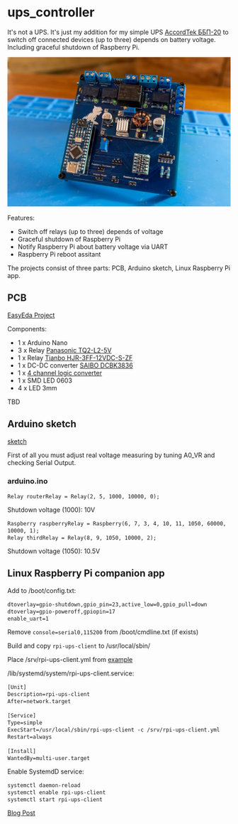 # ups_controller

It's not a UPS. It's just my addition for my simple UPS [AccordTek ББП-20](https://secur.by/katalog/istochniki-pitaniya/besperebojnye-bloki-pitaniya/bbp-20.html) to switch off connected devices (up to three) depends on battery voltage. Including graceful shutdown of Raspberry Pi.

![image](DSC_4442.webp)

Features:
- Switch off relays (up to three) depends of voltage
- Graceful shutdown of Raspberry Pi
- Notify Raspberry Pi about battery voltage via UART
- Raspberry Pi reboot assitant

The projects consist of three parts: PCB, Arduino sketch, Linux Raspberry Pi app.

## PCB

[EasyEda Project](https://easyeda.com/editor#project_id=0bf0c4ab24b245bfa950abd184b83c0f)

Components:
- 1 x Arduino Nano
- 3 x Relay [Panasonic TQ2-L2-5V](https://belchip.by/product/?selected_product=50890)
- 1 x Relay [Tianbo HJR-3FF-12VDC-S-ZF](https://belchip.by/product/?selected_product=s1_83820)
- 1 x DC-DC converter [SAIBO DCBK3836](https://belchip.by/product/?selected_product=33037)
- 1 x [4 channel logic converter](https://aliexpress.ru/item/32361199306.html)
- 1 x SMD LED 0603
- 4 x LED 3mm

TBD

## Arduino sketch

[sketch](https://github.com/vvampirius/ups_controller/tree/master/arduino)

First of all you must adjust real voltage measuring by tuning A0_VR and checking Serial Output.

### arduino.ino

    Relay routerRelay = Relay(2, 5, 1000, 10000, 0);

Shutdown voltage (1000): 10V

    Raspberry raspberryRelay = Raspberry(6, 7, 3, 4, 10, 11, 1050, 60000, 10000, 1);
    Relay thirdRelay = Relay(8, 9, 1050, 10000, 2);

Shutdown voltage (1050): 10.5V

## Linux Raspberry Pi companion app

Add to /boot/config.txt:

    dtoverlay=gpio-shutdown,gpio_pin=23,active_low=0,gpio_pull=down
    dtoverlay=gpio-poweroff,gpiopin=17
    enable_uart=1

Remove `console=serial0,115200` from /boot/cmdline.txt (if exists)

Build and copy `rpi-ups-client` to /usr/local/sbin/

Place /srv/rpi-ups-client.yml from [example](https://github.com/vvampirius/ups_controller/blob/master/rpi-ups-client/config.yml.example)

/lib/systemd/system/rpi-ups-client.service:

    [Unit]
    Description=rpi-ups-client
    After=network.target

    [Service]
    Type=simple
    ExecStart=/usr/local/sbin/rpi-ups-client -c /srv/rpi-ups-client.yml
    Restart=always

    [Install]
    WantedBy=multi-user.target

Enable SystemdD service:

    systemctl daemon-reload
    systemctl enable rpi-ups-client
    systemctl start rpi-ups-client



[Blog Post](https://wampi.re/village_ups)
